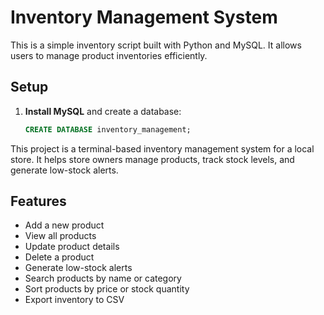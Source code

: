 # Inventory Management System
This is a simple inventory script built with Python and MySQL. It allows users to manage product inventories efficiently.


## Setup

1. **Install MySQL** and create a database:
   ```sql
   CREATE DATABASE inventory_management;
This project is a terminal-based inventory management system for a local store. It helps store owners manage products, track stock levels, and generate low-stock alerts.

## Features

- Add a new product
- View all products
- Update product details
- Delete a product
- Generate low-stock alerts
- Search products by name or category
- Sort products by price or stock quantity
- Export inventory to CSV
